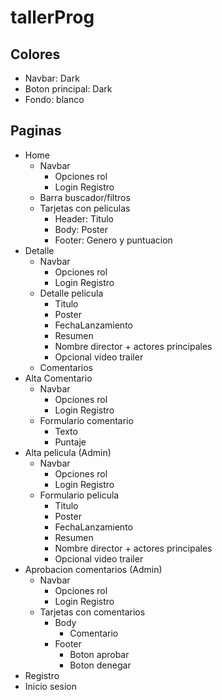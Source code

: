 # tallerProg

## Colores

+ Navbar: Dark
+ Boton principal: Dark
+ Fondo: blanco

## Paginas
+ Home
    + Navbar
        + Opciones rol
        + Login Registro
    + Barra buscador/filtros
    + Tarjetas con peliculas
        + Header: Titulo
        + Body: Poster
        + Footer: Genero y puntuacion
+ Detalle
    + Navbar
        + Opciones rol
        + Login Registro
    + Detalle pelicula
        + Titulo
        + Poster
        + FechaLanzamiento
        + Resumen
        + Nombre director + actores principales
        + Opcional video trailer
    + Comentarios
+ Alta Comentario
    + Navbar
        + Opciones rol
        + Login Registro
    + Formulario comentario
        + Texto
        + Puntaje
+ Alta pelicula (Admin)
    + Navbar
        + Opciones rol
        + Login Registro
    + Formulario pelicula
        + Titulo
        + Poster
        + FechaLanzamiento
        + Resumen
        + Nombre director + actores principales
        + Opcional video trailer
+ Aprobacion comentarios (Admin)
    + Navbar
        + Opciones rol
        + Login Registro
    + Tarjetas con comentarios
        + Body
            + Comentario
        + Footer
            + Boton aprobar
            + Boton denegar
+ Registro
+ Inicio sesion